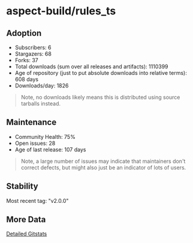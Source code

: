 # aspect-build/rules_ts

## Adoption

- Subscribers: 6
- Stargazers: 68
- Forks: 37
- Total downloads (sum over all releases and artifacts): 1110399
- Age of repository (just to put absolute downloads into relative terms): 608 days
- Downloads/day: 1826

> Note, no downloads likely means this is distributed using source tarballs instead.

## Maintenance

- Community Health: 75%
- Open issues: 28
- Age of last release: 107 days

> Note, a large number of issues may indicate that maintainers don't correct defects, but might also
> just be an indicator of lots of users.

## Stability

Most recent tag: "v2.0.0"

## More Data

[Detailed Gitstats](/bazel-catalog/gitstats/aspect-build/rules_ts)

